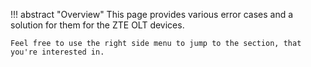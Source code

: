 !!! abstract "Overview"
    This page provides various error cases and a solution for them for the ZTE OLT devices.

    Feel free to use the right side menu to jump to the section, that you're interested in.